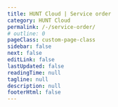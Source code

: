 ```yaml
---
title: HUNT Cloud | Service order
category: HUNT Cloud
permalink: /-/service-order/
# outline: 0
pageClass: custom-page-class
sidebar: false
next: false
editLink: false
lastUpdated: false
readingTime: null
tagline: null
description: null
footerHtml: false
---
```


<!-- Local testing with direct URL: http://localhost:8080/-/service-order/?open= -->

<AgreementForm />



<style scoped>

.theme-default-content {
  max-width: none !important;
  padding: 0 !important;
}

</style>
